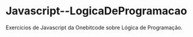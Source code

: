 # Javascript--LogicaDeProgramacao

Exercicios de Javascript da Onebitcode sobre Lógica de Programação.
